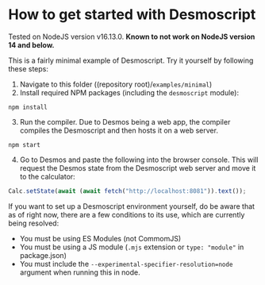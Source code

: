 # How to get started with Desmoscript

Tested on NodeJS version v16.13.0. **Known to not work on NodeJS version 14 and below.**

This is a fairly minimal example of Desmoscript. Try it yourself by following these steps:
1. Navigate to this folder ((repository root)/`examples/minimal`)
2. Install required NPM packages (including the `desmoscript` module):
```
npm install
```
3. Run the compiler. Due to Desmos being a web app, the compiler compiles the Desmoscript and then hosts it on a web server.
```
npm start
```
4. Go to Desmos and paste the following into the browser console. This will request the Desmos state from the Desmoscript web server and move it to the calculator:
```js
Calc.setState(await (await fetch("http://localhost:8081")).text());
```


If you want to set up a Desmoscript environment yourself, do be aware that as of right now, there are a few conditions to its use, which are currently being resolved:
- You must be using ES Modules (not CommomJS)
- You must be using a JS module (`.mjs` extension or `type: "module"` in package.json)
- You must include the `--experimental-specifier-resolution=node` argument when running this in node.